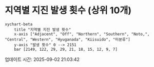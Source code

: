 # 지역별 지진 발생 횟수 (상위 10개)

```mermaid
xychart-beta
    title "지역별 지진 발생 횟수"
    x-axis ["Adjacent", "Off", "Northern", "Southern", "Noto,", "Central", "Western", "Hyuganada", "Kiisuido", "미분류"]
    y-axis "발생 횟수" 0 --> 2151
    bar [2149, 122, 29, 29, 21, 18, 15, 12, 9, 7]
```

업데이트 시간: 2025-09-02 21:03:42
